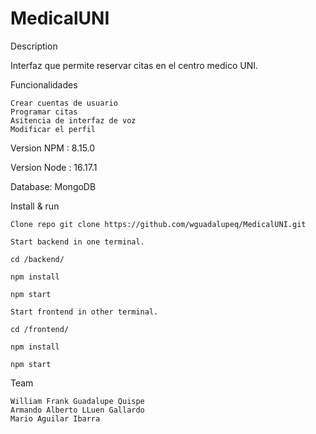 # MedicalUNI


Description

Interfaz que permite reservar citas en el centro medico UNI.

Funcionalidades

    Crear cuentas de usuario
    Programar citas
    Asitencia de interfaz de voz
    Modificar el perfil

Version NPM : 8.15.0

Version Node : 16.17.1

Database: MongoDB

Install & run

    Clone repo git clone https://github.com/wguadalupeq/MedicalUNI.git

    Start backend in one terminal.

    cd /backend/

    npm install

    npm start

    Start frontend in other terminal.

    cd /frontend/

    npm install

    npm start


Team

    William Frank Guadalupe Quispe
    Armando Alberto LLuen Gallardo
    Mario Aguilar Ibarra
    
